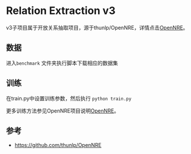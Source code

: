 # Relation Extraction v3

v3子项目属于开放关系抽取项目，源于thunlp/OpenNRE，详情点击[OpenNRE](README-OpenNRE.md)。

## 数据
进入`benchmark` 文件夹执行脚本下载相应的数据集

## 训练
在train.py中设置训练参数，然后执行
```python train.py```

更多训练方法参见OpenNRE项目说明[OpenNRE](README-OpenNRE.md)。

## 参考
+ https://github.com/thunlp/OpenNRE
